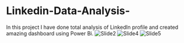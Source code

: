# Linkedin-Data-Analysis-
In this project I have done total analysis of LinkedIn profile and created amazing dashboard using Power Bi.
![Slide2](https://user-images.githubusercontent.com/83051983/211351972-c12c591b-b98f-4d9a-ab68-7258f77d55b9.JPG)
![Slide4](https://user-images.githubusercontent.com/83051983/211351996-702ed477-fb31-4d62-a5b1-d643371791bb.JPG)
![Slide5](https://user-images.githubusercontent.com/83051983/211352015-580b5f85-82ff-41fc-88f4-f7dacdd45e04.JPG)
